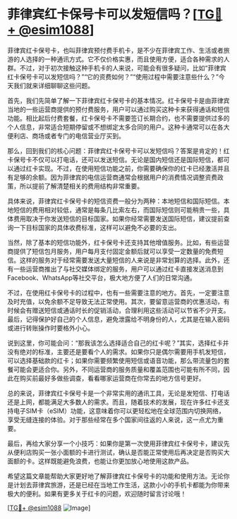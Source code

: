 # 菲律宾红卡保号卡可以发短信吗？[[TG💪+ @esim1088](https://t.me/s/esim1088)]

菲律宾红卡保号卡，也叫菲律宾预付费手机卡，是不少在菲律宾工作、生活或者旅游的人选择的一种通讯方式。它不仅价格实惠，而且使用方便，适合各种需求的人群。不过，对于初次接触这种手机卡的人来说，可能会有很多疑问，比如“菲律宾红卡保号卡可以发短信吗？”“它的资费如何？”“使用过程中需要注意些什么？”今天我们就来详细聊聊这些问题。

首先，我们先简单了解一下菲律宾红卡保号卡的基本情况。红卡保号卡是由菲律宾当地的一些运营商提供的预付费服务，用户可以通过购买这种卡来获得通话和短信功能。相比起后付费套餐，红卡保号卡不需要签订长期合约，也不需要提供过多的个人信息，非常适合短期停留或不想绑定太多合同的用户。这种卡通常可以在各大便利店、商场或者专门的电信营业厅买到。

那么，回到我们的核心问题：菲律宾红卡保号卡可以发短信吗？答案是肯定的！红卡保号卡不仅可以打电话，还可以发送短信。无论是国内短信还是国际短信，都可以通过红卡实现。不过，在使用短信功能之前，你需要确保你的红卡已经激活并且有足够的余额。因为菲律宾的电信运营商通常会根据用户的消费情况调整资费政策，所以提前了解清楚相关的费用结构非常重要。

具体来说，菲律宾红卡保号卡的短信资费一般分为两种：本地短信和国际短信。本地短信的费用相对较低，通常是每条几比索左右，而国际短信则可能稍贵一些，具体费用取决于你发送短信的目标国家。如果你经常需要发送国际短信，建议提前查询一下目标国家的具体收费标准，这样可以避免不必要的支出。

当然，除了基本的短信功能外，红卡保号卡还支持其他增值服务。比如，有些运营商提供了短信包月服务，用户每月支付固定金额后就可以享受一定数量的免费短信。这样的服务对于经常需要发送大量短信的人来说是非常划算的选择。此外，还有一些运营商推出了与社交媒体绑定的服务，用户可以通过红卡直接发送消息到Facebook、WhatsApp等社交平台，极大地方便了人们的日常沟通。

不过，在使用红卡保号卡的过程中，也有一些需要注意的地方。首先，一定要注意及时充值，以免余额不足导致无法正常使用。其次，要留意运营商的优惠活动，有时候会有赠送短信或通话时长的促销活动，合理利用这些活动可以节省不少开支。最后，记得保护好自己的个人信息，避免泄露给不明身份的人，尤其是在输入密码或进行转账操作时要格外小心。

说到这里，你可能会问：“那我该怎么选择适合自己的红卡呢？”其实，选择红卡并没有绝对的标准，主要还是要看个人的需求。如果你只是偶尔需要用手机发短信，可以选择基础款的红卡；如果你需要频繁使用短信或语音功能，那么带流量包的套餐可能会更适合你。另外，不同运营商的服务质量和覆盖范围也可能有所不同，因此在购买前最好多做些调查，看看哪家运营商在你常去的地方信号更好。

总的来说，菲律宾红卡保号卡是一个非常实用的通讯工具，无论是发短信、打电话还是上网，都能满足大多数人的需求。而且，随着技术的发展，现在许多红卡还支持电子SIM卡（eSIM）功能，这意味着你可以更轻松地在全球范围内切换网络，享受无缝连接的体验。对于那些经常在多个国家间往返的人来说，这一点尤为重要。

最后，再给大家分享一个小技巧：如果你是第一次使用菲律宾红卡保号卡，建议先从便利店购买一张小面额的卡进行测试，确认是否能正常使用后再决定是否购买大面额的卡。这样既能避免浪费，也能让你更加放心地使用这款产品。

希望这篇文章能帮助大家更好地了解菲律宾红卡保号卡的功能和使用方法。无论你是计划去菲律宾旅游，还是已经在当地工作生活，这款小小的手机卡都能为你带来极大的便利。如果有更多关于红卡的问题，欢迎随时留言讨论哦！

[[TG💪+ @esim1088](https://t.me/s/esim1088) ![Image](https://i.postimg.cc/4NQfJmqS/Snipaste-2025-05-13-00-14-12.png)]